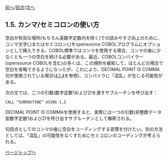 <!--navi start1-->
[前へ](1-4.md)/[目次](https://opensourcecobol.github.io/markdown/TOC.html)/[次へ](1-6.md)
<!--navi end1-->
## 1.5. カンマ/セミコロンの使い方

空白が有効な場所(もちろん英数字定数内を除く)での読みやすさ向上のために、コンマ文字(,)またはセミコロン(;)をopensource COBOLプログラムにオプションとして挿入できる。COBOL標準ではコンマを使用する場合、コンマの後に少なくとも一つの空白を続ける必要がある。最近、COBOLコンパイラー(opensource COBOLを含む)の多くは、この規則を緩和して、ほとんどの場合で空白を省略できるようになったが、これにより、DECIMAL POINT IS COMMA句が使用されている場合([4.1.4](4-1-4.md)を参照)、コンパイラに「混乱」が生じる可能性がある。

次の文では、二つの引数(数字定数1および2)を渡すサブルーチンを呼び出す：
```
CALL “SUBROUTINE” USING 1,2
```

DECIMAL POINT IS COMMAを使用すると、実際には一つの引数(非整数データ型数字定数1および2)を呼び出すサブルーチンとして解釈される。

句読点としてのコンマの後に空白をコーディングする習慣を付けたい。別の方法としては、「混乱」の可能性をなくすためにセミコロンのコーディングが考えられる。

<!--navi start2-->

[ページトップへ](1-5.md)
<!--navi end2-->
